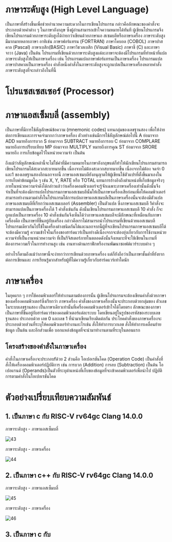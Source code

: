 # ภาษาระดับสูง (High Level Language)
เป็นภาษาที่สร้างขึ้นเพื่อช่วยอำนวยความสะดวกในการเขียนโปรแกรม กล่าวคือลักษณะของคำสั่งจะประกอบด้วยคำต่าง ๆ ในภาษาอังกฤษ ซึ่งผู้อ่านสามารถเข้าใจความหมายได้ทันที ผู้เขียนโปรแกรมจึงเขียนโปรแกรมด้วยภาษาระดับสูงได้ง่ายกว่าเขียนด้วยภาษาแอ สเซมบลีหรือภาษาเครื่อง ภาษาระดับสูงมีมากมายหลายภาษา อาทิเช่น ภาษาฟอร์แทรน (FORTRAN) ภาษาโคบอล (COBOL) ภาษาปาสคาล (Pascal) ภาษาเบสิก(BASIC) ภาษาวิชวลเบสิก (Visual Basic) ภาษาซี (C) และภาษาจาวา (Java) เป็นต้น โปรแกรมที่เขียนด้วยภาษาระดับสูงแต่ละภาษาจะต้องมีโปรแกรมที่ทำหน้าที่แปล ภาษาระดับสูงให้เป็นภาษาเครื่อง เช่น โปรแกรมแปลภาษาฟอร์แทรนเป็นภาษาเครื่อง โปรแกรมแปลภาษาปาสคาลเป็นภาษาเครื่อง คำสั่งหนึ่งคำสั่งในภาษาระดับสูงจะถูกแปลเป็นภาษาเครื่องหลายคำสั่ง
ภาษาระดับสูงที่จะกล่าวถึงในที่นี้
# โปรแซสเซสเซอร์ (Processor)
# ภาษาแอสเซ็มบลี่ (assembly)
เป็นภาษาที่มีการใช้สัญลักษณ์ข้อความ (mnemonic codes) แทนกลุ่มของเลขฐานสอง เพื่อให้ง่ายต่อการเขียนและการจดจำมากกว่าภาษาเครื่อง ตัวอย่างเช่นมีการใช้สัญลักษณ์ต่อไปนี้
A ย่อมาจาก ADD หมายถึงการบวก
S ย่อมาจาก SUBTRACT หมายถึงการลบ
C ย่อมาจาก COMPLARE หมายถึงการเปรียบเทียบ
MP ย่อมาจาก MULTIPLY หมายถึงการคูณ
ST ย่อมาจาก SRORE หมายถึง การเก็บข้อมูลไว้ในหน่วยความจำ เป็นต้น

ถึงแม้ว่าสัญลักษณ์เหล่านี้จะไม่ใช่คำที่มีความหมายในภาษาอังกฤษแต่ก็ทำให้นักเขียนโปรแกรมสามารถเขียนโปรแกรมได้สะดวกสะบายมากขึ้น เนื่องจากไม่ต้องสะดวกสบายมากขึ้น เนื่องจากไม่ต้อง จดจำ 0 และ1 ของเลขฐานสองอีกนอกจากนี้ ภาษาแอสเซมบลียังอนุญาตให้ผู้เขียนใช้ตัวแปรที่ตั้งขึ้นมาเองในการเก็บค่าข้อมมูลใด ๆ เช่น X, Y, RATE หรือ TOTAL แทนการอ้างอิงถึงตำแหน่งที่เก็บข้อมูลจริงๆ      ภายในหน่วยความจำดังได้กล่าวแล้วว่าเครื่องคอมพิวเตอร์จะรู้จักเฉพาะภาษาเครื่องเท่านั้นดังนั้นจึงจำเป็นที่จะต้องมีการแปลโปรแกรมภาษาแอสเซมบลีนั้นให้เป็นภาษาเครื่องเสียก่อนเพื่อให้คอมพิวเตอร์สามารถทำงานตามคำสั่งในโปรแกรมได้การแปลภาษาแอสเซมบลีเป็นภาษาเครื่องนั้นจะต้องมีตัวแปลภาษาแอสเซมบลีที่เรียกว่าแอสเซมเบลอร์ (Assembler) เป็นตัวแปล ซึ่งภาษาแอสเซมบลี 1คำสั่งจะสามารถแปลเป็นภาษาเครื่องได้ 1 คำสั่งเช่นกัน ดังนั้นเขียนโปรแกรมภาษาแอสเซมบลี 10 คำสั่ง ก็จะถูกแปลเป็นภาษาเครื่อง 10 คำสั่งเช่นกันจึงเห็นได้ว่าภาษาแอสเซมบลีจะมีลักษณะที่เหมือนกับภาษาเครื่องคือ เป็นภาษาที่ขึ้นอยู่กับเครื่อง กล่าวคือเราไม่สามารถนำโปรแกรมที่เขียนด้วยแอสเซมบลี  โปรแกรมเดียวกันไปใช้ในเครื่องต่างชนิดกันได้และนอกจากนี้ผู้ที่จะเขียนโปรแกรมภาษาแอสเซมบลีได้จะต้องมีความรู้ ความเข้าใจในเรื่องของฮาร์ดแวร์เป็นอย่างดีเนื่องจากจะต้องยุ่งเกี่ยวกับการใช้งานหน่วยความจำที่เป็นงานหน่วยความจำ ที่เป็นรีจิสเตอร์ภายในตลอดดังนั้นจึงเหมาะที่จะใช้เขียนในงานที่ต้องการความเร็วในการทำงานสูง เช่น งานทางด้านกราฟิกหรืองานพัฒนาซอฟต์แวร์ระบบต่าง ๆ

อย่างไรก็ตามถึงแม้ว่าภาษานี้จะง่ายกว่าการเขียนด้วยภาษาเครื่อง แต่ก็ยังถือว่าเป็นภาษาชั้นต่ำที่ยังยากต่อการเขียนและ การเรียนรู้มากสำหรับผู้ที่ไม่ความรู้เกี่ยวกับฮาร์ดแวร์เท่าใดนัก
# ภาษาเครื่อง
ในยุคแรก ๆ การใช้คอมพิวเตอร์ให้ทำงานตามต้องการนั้น ผู้เขียนโปรแกรมจะต้องเขียนคำสั่งด้วยภาษาของเครื่องคอมพิวเตอร์ซึ่งเรียกว่า ภาษาเครื่อง คำสั่งของภาษาเครื่องนั้นจะประกอบด้วยกลุ่มของ    ตัวเลขในระบบเลขฐานสอง เป็นภาษาเดียวเท่านั้นที่เครื่องคอมพิวเตอร์เข้าใจได้โดยตรง ลักษณะของภาษาเป็นภาษาที่ขึ้นอยู่กับฮาร์ดแวร์ของคอมพิวเตอร์แต่ละระบบ โดยเขียนอยู่ในรูปของรหัสของระบบเลข    ฐานสอง ประกอบด้วย เลข 0 และเลข 1 ที่นำมาเขียนเรียงติดต่อกัน ประโยคคำสั่งของภาษาเครื่องจะประกอบด้วยส่วนที่ระบุให้คอมพิวเตอร์ทำงานอะไรเช่น สั่งให้ทำการบวกเลข สั่งให้ทำการเคลื่อนย้ายข้อมูล เป็นต้น และอีกส่วนเพื่อ บอกแหล่งข้อมูลที่จะนำมาทำงานตามที่ระบุในตอนแรก

## โครงสร้างของคำสั่งในภาษาเครื่อง

คำสั่งในภาษาเครื่องจะประกอบfด้วย 2 ส่วนคือ 
โอเปอเรชันโคด (Operation Code) เป็นคำสั่งที่สั่งให้เครื่องคอมพิวเตอร์ปฏิบัติการ เช่น การบวก (Addition) การลบ (Subtraction) เป็นต้น
โอเปอแรนด์ (Operands)เป็นตัวที่ระบุตำแหน่งที่เก็บของข้อมูลที่จะเข้าคอมพิวเตอร์เพื่อนำไป ปฏิบัติการตามคำสั่งในโอเปอเรชันโคด

# ตัวอย่างเปรี่ยบเทียบความสัมพันธ์

## 1. เป็นภาษา c กับ RISC-V rv64gc Clang 14.0.0  
 ภาษาระดับสูง - ภาษาแอสเซ็มบลี่

 ![43](https://user-images.githubusercontent.com/98943435/162011697-00887352-9771-4c12-96d3-50ce5199c658.jpg)

 ภาษาระดับสูง - ภาษาเครื่อง

![44](https://user-images.githubusercontent.com/98943435/162012050-8a94d70c-e6aa-4b62-bf5e-213ec4a1f4c3.jpg)

## 2. เป็นภาษา c++ กับ RISC-V rv64gc Clang 14.0.0 
 ภาษาระดับสูง - ภาษาแอสเซ็มบลี่

![45](https://user-images.githubusercontent.com/98943435/162012512-6858cc60-4ed3-4e03-a070-510bb4855fa9.jpg)

 ภาษาระดับสูง - ภาษาเครื่อง
 
 ![46](https://user-images.githubusercontent.com/98943435/162012708-2cdbecff-1fd8-4e19-8ef0-0ddfd62064f2.jpg)

## 3. เป็นภาษา c กับ 
